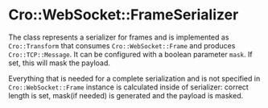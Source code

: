# Cro::WebSocket::FrameSerializer

The class represents a serializer for frames and is implemented as
`Cro::Transform` that consumes `Cro::WebSocket::Frame` and produces
`Cro::TCP::Message`. It can be configured with a boolean parameter
`mask`. If set, this will mask the payload.

Everything that is needed for a complete serialization and is not
specified in `Cro::WebSocket::Frame` instance is calculated inside of
serializer: correct length is set, mask(if needed) is generated and
the payload is masked.
